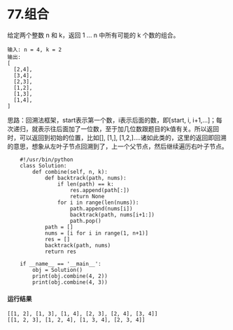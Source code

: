 # 77.组合
给定两个整数 n 和 k，返回 1 ... n 中所有可能的 k 个数的组合。

    输入: n = 4, k = 2
    输出:
    [
      [2,4],
      [3,4],
      [2,3],
      [1,2],
      [1,3],
      [1,4],
    ]

思路：回溯法框架，start表示第一个数，i表示后面的数，即[start, i, i+1,...]；每次递归，就表示往后面加了一位数，至于加几位数跟题目的k值有关。所以返回时，可以返回到初始的位置，比如[], [1,], [1,2,]....诸如此类的，这里的返回即回溯的意思，想象从左叶子节点回溯到了，上一个父节点，然后继续遍历右叶子节点。

        #!/usr/bin/python
        class Solution:
            def combine(self, n, k):
                def backtrack(path, nums):
                    if len(path) == k:
                        res.append(path[:])
                        return None
                    for i in range(len(nums)):
                        path.append(nums[i])
                        backtrack(path, nums[i+1:])
                        path.pop()
                path = []
                nums = [i for i in range(1, n+1)]
                res = []
                backtrack(path, nums)
                return res

        if __name__ == '__main__':
            obj = Solution()
            print(obj.combine(4, 2))
            print(obj.combine(4, 3))

#### 运行结果
    [[1, 2], [1, 3], [1, 4], [2, 3], [2, 4], [3, 4]]
    [[1, 2, 3], [1, 2, 4], [1, 3, 4], [2, 3, 4]]
